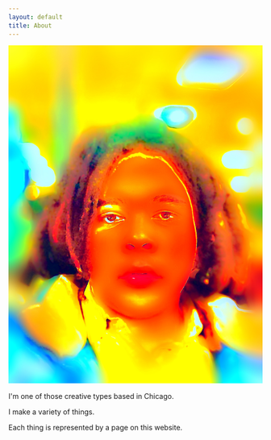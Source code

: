 ```yaml
---
layout: default
title: About
---
```

<img src="assets/images/selfie.jpg">
<p> I'm one of those creative types based in Chicago. </p>
<p> I make a variety of things. </p>
<p> Each thing is represented by a page on this website. </p>
